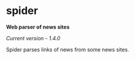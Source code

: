 # spider
**Web parser of news sites**

*Current version - 1.4.0*

Spider parses links of news from some news sites.
